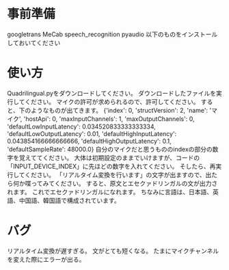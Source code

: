 # 事前準備
googletrans
MeCab
speech_recognition
pyaudio
以下のものをインストールしておいてください
# 使い方
Quadrilingual.pyをダウンロードしてください。
ダウンロードしたファイルを実行してください。
マイクの許可が求められるので、許可してください。
すると、下のようなものが出てきます。
{'index': 0, 'structVersion': 2, 'name': 'マイク', 'hostApi': 0, 'maxInputChannels': 1, 'maxOutputChannels': 0, 'defaultLowInputLatency': 0.034520833333333334, 'defaultLowOutputLatency': 0.01, 'defaultHighInputLatency': 0.043854166666666666, 'defaultHighOutputLatency': 0.1, 'defaultSampleRate': 48000.0}
自分のマイクだと思うもののindexの部分の数字を覚えててください。
大体は初期設定のままでいけますが、コードの「INPUT_DEVICE_INDEX」に先ほどの数字を入れてください。
そしたら、再実行してください。
「リアルタイム変換を行います」の文字が出ますので、出たら何か喋ってみてください。
すると、原文とエセクァドリンガルの文が出力されます。
これでエセクァドリンガルになれます。
ちなみに言語は、日本語、英語、中国語、韓国語で構成されています。
# バグ
リアルタイム変換が遅すぎる。
文がとても短くなる。
たまにマイクチャンネルを変えた際にエラーが出る。
